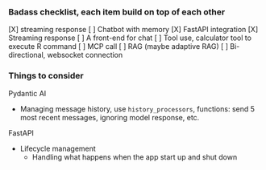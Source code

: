### Badass checklist, each item build on top of each other
[X] streaming response
[ ] Chatbot with memory
[X] FastAPI integration
[X] Streaming response
[ ] A front-end for chat
[ ] Tool use, calculator tool to execute R command
[ ] MCP call
[ ] RAG (maybe adaptive RAG)
[ ] Bi-directional, websocket connection


### Things to consider
Pydantic AI
- Managing message history, use `history_processors`, functions: send 5 most recent messages, ignoring model response, etc.


FastAPI
- Lifecycle management
    - Handling what happens when the app start up and shut down